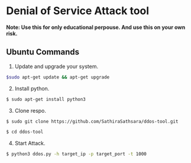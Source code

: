 # Denial of Service Attack tool 

<b>Note: Use this for only educational perpouse. And use this on your own risk.</b>

## Ubuntu Commands 

1. Update and upgrade your system.

```bash
$sudo apt-get update && apt-get upgrade
```

2. Install python.

```bash
$ sudo apt-get install python3
```

3. Clone respo.

```bash
$ sudo git clone https://github.com/SathiraSathsara/ddos-tool.git
```

```bash
$ cd ddos-tool
```

4. Start Attack.

```bash
$ python3 ddos.py -h target_ip -p target_port -t 1000 
```
